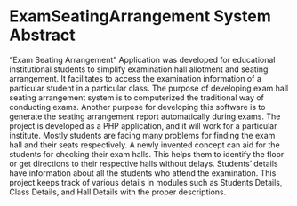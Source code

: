 # ExamSeatingArrangement System Abstract

“Exam Seating Arrangement” Application was developed for educational
institutional students to simplify examination hall allotment and seating arrangement.
It facilitates to access the examination information of a particular student in a
particular class. The purpose of developing exam hall seating arrangement system is
to computerized the traditional way of conducting exams. Another purpose for
developing this software is to generate the seating arrangement report automatically
during exams. The project is developed as a PHP application, and it will work for a
particular institute. Mostly students are facing many problems for finding the exam
hall and their seats respectively. A newly invented concept can aid for the students
for checking their exam halls. This helps them to identify the floor or get directions to
their respective halls without delays. Students’ details have information about all the
students who attend the examination. This project keeps track of various details in
modules such as Students Details, Class Details, and Hall Details with the proper
descriptions.
